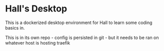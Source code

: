 # Hall's Desktop

This is a dockerized desktop environment for Hall to learn some coding basics in.

This is in its own repo - config is persisted in git - but it needs to be ran on whatever host is hosting traefik
